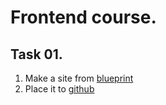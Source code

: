 # Frontend course.

## Task 01.

1. Make a site from [blueprint](<https://www.figma.com/file/EuXPyRXJSvw1wGxPZfQuwn/Figma-Land-(Copy)?node-id=62%3A2972&mode=dev>)
2. Place it to [github](https://github.com)
